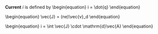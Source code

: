 **Current** $i$ is defined by 
\begin{equation}
i = \dot{q}
\end{equation}

\begin{equation}
\vec{J} = (ne)\vec{v}_d
\end{equation}

\begin{equation}
i = \int \vec{J} \cdot \mathrm{d}\vec{A}
\end{equation}

